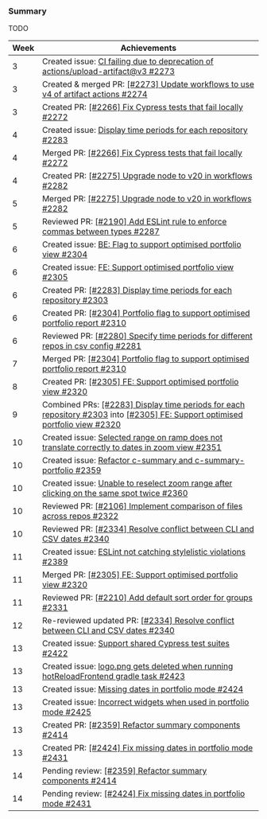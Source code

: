 ### Summary

TODO

| Week | Achievements                                                                                                                                                                                                                         |
|------|--------------------------------------------------------------------------------------------------------------------------------------------------------------------------------------------------------------------------------------|
| 3    | Created issue: [CI failing due to deprecation of actions/upload-artifact@v3 #2273](https://github.com/reposense/RepoSense/issues/2273)                                                                                               |
| 3    | Created & merged PR: [[#2273] Update workflows to use v4 of artifact actions #2274](https://github.com/reposense/RepoSense/pull/2274)                                                                                                |
| 3    | Created PR: [[#2266] Fix Cypress tests that fail locally #2272](https://github.com/reposense/RepoSense/pull/2272)                                                                                                                    |
| 4    | Created issue: [Display time periods for each repository #2283](https://github.com/reposense/RepoSense/issues/2283)                                                                                                                  |
| 4    | Merged PR: [[#2266] Fix Cypress tests that fail locally #2272](https://github.com/reposense/RepoSense/pull/2272)                                                                                                                     |
| 4    | Created PR: [[#2275] Upgrade node to v20 in workflows #2282](https://github.com/reposense/RepoSense/pull/2282)                                                                                                                       |
| 5    | Merged PR: [[#2275] Upgrade node to v20 in workflows #2282](https://github.com/reposense/RepoSense/pull/2282)                                                                                                                        |
| 5    | Reviewed PR: [[#2190] Add ESLint rule to enforce commas between types #2287](https://github.com/reposense/RepoSense/pull/2287)                                                                                                       |
| 6    | Created issue: [BE: Flag to support optimised portfolio view #2304](https://github.com/reposense/RepoSense/issues/2304)                                                                                                              |
| 6    | Created issue: [FE: Support optimised portfolio view #2305](https://github.com/reposense/RepoSense/issues/2305)                                                                                                                      |
| 6    | Created PR: [[#2283] Display time periods for each repository #2303](https://github.com/reposense/RepoSense/pull/2303)                                                                                                               |
| 6    | Created PR: [[#2304] Portfolio flag to support optimised portfolio report #2310](https://github.com/reposense/RepoSense/pull/2310)                                                                                                   |
| 6    | Reviewed PR: [[#2280] Specify time periods for different repos in csv config #2281](https://github.com/reposense/RepoSense/pull/2281)                                                                                                |
| 7    | Merged PR: [[#2304] Portfolio flag to support optimised portfolio report #2310](https://github.com/reposense/RepoSense/pull/2310)                                                                                                    |
| 8    | Created PR: [[#2305] FE: Support optimised portfolio view #2320](https://github.com/reposense/RepoSense/pull/2320)                                                                                                                   |
| 9    | Combined PRs: [[#2283] Display time periods for each repository #2303](https://github.com/reposense/RepoSense/pull/2303) into [[#2305] FE: Support optimised portfolio view #2320](https://github.com/reposense/RepoSense/pull/2320) |
| 10   | Created issue: [Selected range on ramp does not translate correctly to dates in zoom view #2351](https://github.com/reposense/RepoSense/issues/2351)                                                                                 |
| 10   | Created issue: [Refactor c-summary and c-summary-portfolio #2359](https://github.com/reposense/RepoSense/issues/2359)                                                                                                                |
| 10   | Created issue: [Unable to reselect zoom range after clicking on the same spot twice #2360](https://github.com/reposense/RepoSense/issues/2360)                                                                                       |
| 10   | Reviewed PR: [[#2106] Implement comparison of files across repos #2322](https://github.com/reposense/RepoSense/pull/2322)                                                                                                            |
| 10   | Reviewed PR: [[#2334] Resolve conflict between CLI and CSV dates #2340](https://github.com/reposense/RepoSense/pull/2340)                                                                                                            |
| 11   | Created issue: [ESLint not catching stylelistic violations #2389](https://github.com/reposense/RepoSense/issues/2389)                                                                                                                |
| 11   | Merged PR: [[#2305] FE: Support optimised portfolio view #2320](https://github.com/reposense/RepoSense/pull/2320)                                                                                                                    |
| 11   | Reviewed PR: [[#2210] Add default sort order for groups #2331](https://github.com/reposense/RepoSense/pull/2331)                                                                                                                     |
| 12   | Re-reviewed updated PR: [[#2334] Resolve conflict between CLI and CSV dates #2340](https://github.com/reposense/RepoSense/pull/2340)                                                                                                 |
| 13   | Created issue: [Support shared Cypress test suites #2422](https://github.com/reposense/RepoSense/issues/2422)                                                                                                                        |
| 13   | Created issue: [logo.png gets deleted when running hotReloadFrontend gradle task #2423](https://github.com/reposense/RepoSense/issues/2423)                                                                                          |
| 13   | Created issue: [Missing dates in portfolio mode #2424](https://github.com/reposense/RepoSense/issues/2424)                                                                                                                           |
| 13   | Created issue: [Incorrect widgets when used in portfolio mode #2425](https://github.com/reposense/RepoSense/issues/2425)                                                                                                             |
| 13   | Created PR: [[#2359] Refactor summary components #2414](https://github.com/reposense/RepoSense/pull/2414)                                                                                                                            |
| 13   | Created PR: [[#2424] Fix missing dates in portfolio mode #2431](https://github.com/reposense/RepoSense/pull/2431)                                                                                                                    |
| 14   | Pending review: [[#2359] Refactor summary components #2414](https://github.com/reposense/RepoSense/pull/2414)                                                                                                                        |
| 14   | Pending review: [[#2424] Fix missing dates in portfolio mode #2431](https://github.com/reposense/RepoSense/pull/2431)                                                                                                                |
